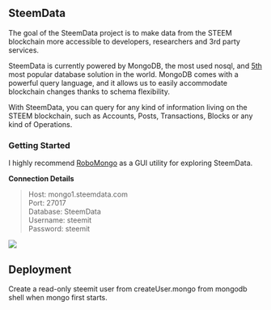 ## SteemData
The goal of the SteemData project is to make data from the
STEEM blockchain more accessible to developers, researchers and 3rd party services.

SteemData is currently powered by MongoDB, the most used nosql, and [5th](http://db-engines.com/en/ranking) most popular database solution in the world.
MongoDB comes with a powerful query language, and it allows us to easily accommodate blockchain changes thanks to schema flexibility.

With SteemData, you can query for any kind of information living on the STEEM blockchain, such as Accounts, Posts, Transactions, Blocks or any kind of Operations.


### Getting Started
I highly recommend [RoboMongo](https://robomongo.org/) as a GUI utility for exploring SteemData.

**Connection Details**
>Host: mongo1.steemdata.com   
Port: 27017   
Database: SteemData   
Username: steemit   
Password: steemit  

![](https://i.gyazo.com/7717985009640f28083efa5aaca7a72d.png)


## Deployment
Create a read-only steemit user from createUser.mongo
from mongodb shell when mongo first starts.